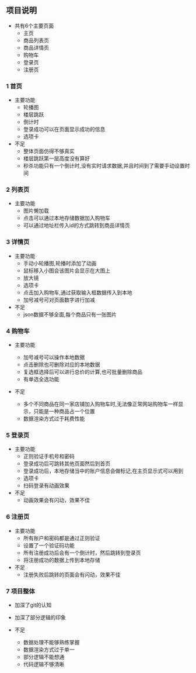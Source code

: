 ## 项目说明
+ 共有6个主要页面
    + 主页
    + 商品列表页
    + 商品详情页
    + 购物车
    + 登录页
    + 注册页

### 1 首页
+ 主要功能
    + 轮播图
    + 楼层跳跃
    + 倒计时
    + 登录成功可以在页面显示成功的信息
    + 选项卡
+ 不足
    + 整体页面仿得不够真实
    + 楼层跳跃第一层高度没有算好
    + 秒杀功能只有一个倒计时,没有实时请求数据,并且时间到了需要手动设置时间

### 2 列表页
+ 主要功能
    + 图片懒加载
    + 点击可以通过本地存储数据加入购物车
    + 可以通过地址栏传入id的方式跳转到商品详情页

### 3 详情页
+ 主要功能
    + 手动小轮播图,轮播时添加了动画
    + 鼠标移入小图会该图片会显示在大图上
    + 放大镜
    + 选项卡
    + 点击加入购物车,通过获取输入框数据传入到本地
    + 加号减号可对页面数字进行加减
+ 不足
    + json数据不够全面,每个商品只有一张图片

### 4 购物车
+ 主要功能
    + 加号减号可以操作本地数据
    + 点击删除也可删除对应的本地数据
    + 复选框选择后可以进行总价的计算,也可批量删除商品
    + 有单选全选功能

+ 不足
    + 多个不同商品在同一家店铺加入购物车时,无法像正常网站购物车一样显示，只能是一种商品占一个位置
    + 数据渲染方式过于耗费性能

### 5 登录页
+ 主要功能
    + 正则验证手机号和密码
    + 登录成功后可跳转其他页面然后到首页
    + 登录成功后，本地存储当中的账户信息会做标记,在主页显示式可以用到
    + 选项卡
    + 扫码登录有动画效果
+ 不足
    + 动画效果会有闪动，效果不佳

### 6 注册页
+ 主要功能
    + 所有账户和密码都是通过正则验证
    + 设置了一个验证码功能
    + 所有注册成功后会有一个倒计时，然后跳转到登录页
    + 将注册成功的数据上传到本地存储
+ 不足
    + 注册失败后跳转的页面会有闪动，效果不佳

### 7 项目整体
+ 加深了git的认知
+ 加深了部分逻辑的印象

+ 不足
    + 数据处理不能够熟练掌握
    + 数据渲染方式过于单一
    + 部分逻辑不能想通
    + 代码逻辑不够清晰